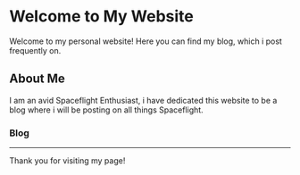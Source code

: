 # Welcome to My Website

Welcome to my personal website! Here you can find my blog, which i post frequently on.

## About Me

I am an avid Spaceflight Enthusiast, i have dedicated this website to be a blog where i will be posting on all things Spaceflight.

### Blog

---

Thank you for visiting my page!

